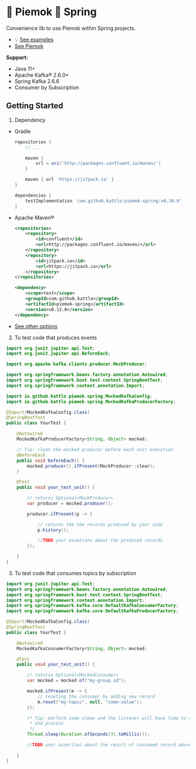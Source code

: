# 🥧 Piemok 🥬 Spring

Convenience lib to use Piemok within Spring projects.

- 💡 [See examples](./examples)
- [See Piemok](https://github.com/kattlo/piemok)

__Support:__

- Java 11+
- Apache Kafka® 2.6.0+
- Spring Kafka 2.6.6
- Consumer by Subscription

## Getting Started

1. Dependency

  - Gradle
    ```groovy
    repositories {
        // ...

        maven {
            url = uri('http://packages.confluent.io/maven/')
        }

        maven { url 'https://jitpack.io' }
    }

    dependencies {
	    testImplementation 'com.github.kattlo:piemok-spring:v0.10.0'
	}

    ```

  - Apache Maven®
    ```xml
    <repositories>
		<repository>
		    <id>confluent</id>
		    <url>http://packages.confluent.io/maven/</url>
		</repository>
		<repository>
		    <id>jitpack.io</id>
		    <url>https://jitpack.io</url>
		</repository>
	</repositories>

	<dependency>
        <scope>test</scope>
	    <groupId>com.github.kattlo</groupId>
	    <artifactId>piemok-spring</artifactId>
	    <version>v0.12.0</version>
	</dependency>
    ```

  - [See other options](https://jitpack.io/#kattlo/piemok-spring)

2. To test code that produces events
```java
import org.junit.jupiter.api.Test;
import org.junit.jupiter.api.BeforeEach;

import org.apache.kafka.clients.producer.MockProducer;

import org.springframework.beans.factory.annotation.Autowired;
import org.springframework.boot.test.context.SpringBootTest;
import org.springframework.context.annotation.Import;

import io.github.kattlo.piemok.spring.MockedKafkaConfig;
import io.github.kattlo.piemok.spring.MockedKafkaProducerFactory;

@Import(MockedKafkaConfig.class)
@SpringBootTest
public class YourTest {

    @Autowired
    MockedKafkaProducerFactory<String, Object> mocked;

    // Tip: clean the mocked producer before each unit execution
    @BeforeEach
    public void beforeEach() {
        mocked.producer().ifPresent(MockProducer::clear);
    }

    @Test
    public void your_test_unit() {

        // returns Optional<MockProducer>
        var producer = mocked.producer();

        producer.ifPresent(p -> {

            // returns the the records produced by your code
            p.history();

            //TODO your assetions about the produced records
        });

    }
}

```

3. To test code that consumes topics by subscription
```java
import org.junit.jupiter.api.Test;
import org.springframework.beans.factory.annotation.Autowired;
import org.springframework.boot.test.context.SpringBootTest;
import org.springframework.context.annotation.Import;
import org.springframework.kafka.core.DefaultKafkaConsumerFactory;
import org.springframework.kafka.core.DefaultKafkaProducerFactory;

@Import(MockedKafkaConfig.class)
@SpringBootTest
public class YourTest {

    @Autowired
    MockedKafkaConsumerFactory<String, Object> mocked;

    @Test
    public void your_test_unit() {

        // returns Optional<MockedConsumer>
        var mocked = mocked.of("my-group.id");

        mocked.ifPresent(m -> {
            // reseting the consumer by adding new record
            m.reset("my-topic", null, "some-value");
        });

        /* Tip: perform some sleep and the listener will have time to consume
         * and process
         */
        Thread.sleep(Duration.ofSeconds(3).toMillis());

        //TODO your assertion about the result of consumed record above

    }
}
```
